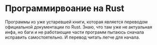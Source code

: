 # Программирвоание на Rust
Программы из уже устаревшей книги, которая является переводом официальной документации по Rust. 
Знаю, что там уже не актуальная инфа, но баги и не работающие части программ пытаюсь сначала исправить 
самостоятельно. И перевод читать легче для начала.